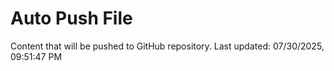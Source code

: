 # Auto Push File

Content that will be pushed to GitHub repository.
Last updated: 07/30/2025, 09:51:47 PM